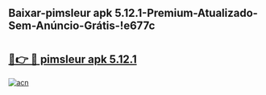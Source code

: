 
## Baixar-pimsleur apk 5.12.1-Premium-Atualizado-Sem-Anúncio-Grátis-!e677c

# <h2><a href="https://andorid.site?title=pimsleur_apk_5.12.1&ref=27">🔗👉 🔴 pimsleur apk 5.12.1</a></h2>

[![acn](https://github.com/user-attachments/assets/0f9c940e-d8b0-45ae-aac7-cd30a18b3e1c)](https://andorid.site?title=pimsleur_apk_5.12.1&ref=27)

